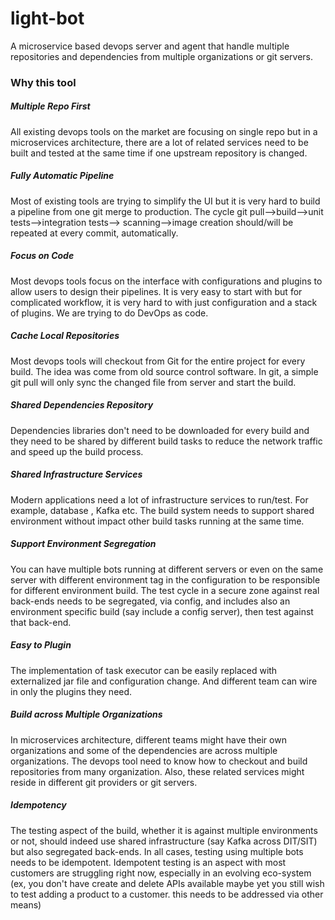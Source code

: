# light-bot
A microservice based devops server and agent that handle multiple repositories and dependencies
from multiple organizations or git servers.

### Why this tool

##### Multiple Repo First

All existing devops tools on the market are focusing on single repo but in a microservices
architecture, there are a lot of related services need to be built and tested at the same
time if one upstream repository is changed.  

##### Fully Automatic Pipeline

Most of existing tools are trying to simplify the UI but it is very hard to build a pipeline
from one git merge to production. The cycle git pull-->build-->unit tests-->integration tests-->
scanning-->image creation should/will be repeated at every commit, automatically. 

##### Focus on Code

Most devops tools focus on the interface with configurations and plugins to allow users to
design their pipelines. It is very easy to start with but for complicated workflow, it is
very hard to with just configuration and a stack of plugins. We are trying to do DevOps as
code. 

##### Cache Local Repositories

Most devops tools will checkout from Git for the entire project for every build. The idea
was come from old source control software. In git, a simple git pull will only sync the
changed file from server and start the build.

##### Shared Dependencies Repository

Dependencies libraries don't need to be downloaded for every build and they need to be shared
by different build tasks to reduce the network traffic and speed up the build process. 

##### Shared Infrastructure Services

Modern applications need a lot of infrastructure services to run/test. For example, database
, Kafka etc. The build system needs to support shared environment without impact other build
tasks running at the same time.

##### Support Environment Segregation

You can have multiple bots running at different servers or even on the same server with
different environment tag in the configuration to be responsible for different environment
build. The test cycle in a secure zone against real back-ends needs to be segregated, via 
config, and includes also an environment specific build (say include a config server), 
then test against that back-end. 

##### Easy to Plugin

The implementation of task executor can be easily replaced with externalized jar file and
configuration change. And different team can wire in only the plugins they need. 

##### Build across Multiple Organizations

In microservices architecture, different teams might have their own organizations and some
of the dependencies are across multiple organizations. The devops tool need to know how to
checkout and build repositories from many organization. Also, these related services might 
reside in different git providers or git servers.

##### Idempotency  

The testing aspect of the build, whether it is against multiple environments or not, should 
indeed use shared infrastructure (say Kafka across DIT/SIT) but also segregated back-ends. 
In all cases, testing using multiple bots needs to be idempotent. Idempotent testing is an 
aspect with most customers are struggling right now, especially in an evolving eco-system 
(ex, you don't have create and delete APIs available maybe yet you still wish to test 
adding a product to a customer. this needs to be addressed via other means)
